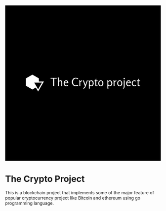 ![logo](https://github.com/TheDhejavu/the-crypto-project/blob/master/public/default.png)
# The Crypto Project
This is a blockchain project that implements some of the major feature of popular cryptocurrency project like Bitcoin and ethereum using go programming language.


